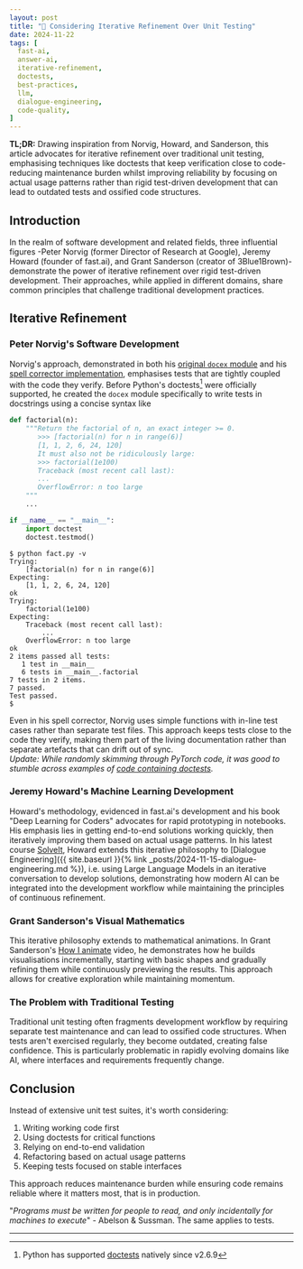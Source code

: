 ```yaml
---
layout: post
title: "🔄 Considering Iterative Refinement Over Unit Testing"
date: 2024-11-22
tags: [
  fast-ai,
  answer-ai,
  iterative-refinement,
  doctests,
  best-practices,
  llm,
  dialogue-engineering,
  code-quality,
]
---
```


**TL;DR:** Drawing inspiration from Norvig, Howard, and Sanderson, this article
advocates for iterative refinement over traditional unit testing, emphasising
techniques like doctests that keep verification close to code-reducing
maintenance burden whilst improving reliability by focusing on actual usage
patterns rather than rigid test-driven development that can lead to outdated
tests and ossified code structures.

<!--more-->

## Introduction

In the realm of software development and related fields, three influential
figures -Peter Norvig (former Director of Research at Google), Jeremy Howard
(founder of fast.ai), and Grant Sanderson (creator of 3Blue1Brown)- demonstrate
the power of iterative refinement over rigid test-driven development. Their
approaches, while applied in different domains, share common principles that
challenge traditional development practices.

## Iterative Refinement

### Peter Norvig's Software Development

Norvig's approach, demonstrated in both his
[original `docex` module](https://norvig.com/docex.html) and his
[spell corrector implementation](https://norvig.com/spell-correct.html),
emphasises tests that are tightly coupled with the code they verify. Before
Python's doctests[^1] were officially supported, he created the `docex` module
specifically to write tests in docstrings using a concise syntax like

```python
def factorial(n):
    """Return the factorial of n, an exact integer >= 0.
       >>> [factorial(n) for n in range(6)]
       [1, 1, 2, 6, 24, 120]
       It must also not be ridiculously large:
       >>> factorial(1e100)
       Traceback (most recent call last):
       ...
       OverflowError: n too large
    """
    ...

if __name__ == "__main__":
    import doctest
    doctest.testmod()
```

```console
$ python fact.py -v
Trying:
    [factorial(n) for n in range(6)]
Expecting:
    [1, 1, 2, 6, 24, 120]
ok
Trying:
    factorial(1e100)
Expecting:
    Traceback (most recent call last):
        ...
    OverflowError: n too large
ok
2 items passed all tests:
   1 test in __main__
   6 tests in __main__.factorial
7 tests in 2 items.
7 passed.
Test passed.
$
```

Even in his spell corrector, Norvig uses simple functions with in-line test
cases rather than separate test files. This approach keeps tests close to the
code they verify, making them part of the living documentation rather than
separate artefacts that can drift out of sync.\
_Update: While randomly skimming through PyTorch code, it was good to stumble
across examples of
[code containing doctests](https://github.com/pytorch/pytorch/blob/main/torch/autograd/grad_mode.py)._

### Jeremy Howard's Machine Learning Development

Howard's methodology, evidenced in fast.ai's development and his book "Deep
Learning for Coders" advocates for rapid prototyping in notebooks. His emphasis
lies in getting end-to-end solutions working quickly, then iteratively improving
them based on actual usage patterns. In his latest course
[SolveIt](https://solveit.fast.ai/), Howard extends this iterative philosophy to
[Dialogue Engineering]({{ site.baseurl }}{% link
_posts/2024-11-15-dialogue-engineering.md %}), i.e. using Large Language Models
in an iterative conversation to develop solutions, demonstrating how modern AI
can be integrated into the development workflow while maintaining the principles
of continuous refinement.

### Grant Sanderson's Visual Mathematics

This iterative philosophy extends to mathematical animations. In Grant
Sanderson's [How I animate](https://www.youtube.com/watch?v=rbu7Zu5X1zI) video,
he demonstrates how he builds visualisations incrementally, starting with basic
shapes and gradually refining them while continuously previewing the results.
This approach allows for creative exploration while maintaining momentum.

### The Problem with Traditional Testing

Traditional unit testing often fragments development workflow by requiring
separate test maintenance and can lead to ossified code structures. When tests
aren't exercised regularly, they become outdated, creating false confidence.
This is particularly problematic in rapidly evolving domains like AI, where
interfaces and requirements frequently change.

## Conclusion

Instead of extensive unit test suites, it's worth considering:

1. Writing working code first
2. Using doctests for critical functions
3. Relying on end-to-end validation
4. Refactoring based on actual usage patterns
5. Keeping tests focused on stable interfaces

This approach reduces maintenance burden while ensuring code remains reliable
where it matters most, that is in production.

"_Programs must be written for people to read, and only incidentally for
machines to execute_" - Abelson & Sussman. The same applies to tests.

---

[^1]: Python has supported
    [doctests](https://docs.python.org/3/library/doctest.html) natively since
    v2.6.9
